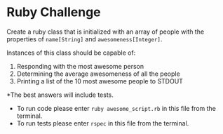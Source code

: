 # Ruby Challenge

Create a ruby class that is initialized with an array of people with the
properties of `name[String]` and `awesomeness[Integer]`.

Instances of this class should be capable of:

1. Responding with the most awesome person
2. Determining the average awesomeness of all the people
3. Printing a list of the 10 most awesome people to STDOUT

*The best answers will include tests.

- To run code please enter ```ruby awesome_script.rb``` in this file from the terminal.
- To run tests please enter ```rspec``` in this file from the terminal.
